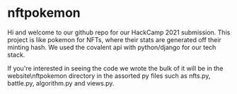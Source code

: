 # nftpokemon

Hi and welcome to our github repo for our HackCamp 2021 submission. This project is like pokemon for NFTs, where their stats are generated off their minting hash. We used the covalent api with python/django for our tech stack. 

If you're interested in seeing the code we wrote the bulk of it will be in the website\nftpokemon directory in the assorted py files such as nfts.py, battle.py, algorithm.py and views.py.
